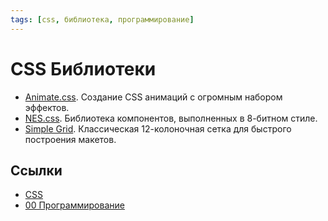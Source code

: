 ```yaml
---
tags: [css, библиотека, программирование]
---
```

# CSS Библиотеки

- [Animate.css](https://daneden.github.io/animate.css/). Создание CSS анимаций с огромным набором эффектов.
- [NES.css](https://nostalgic-css.github.io/NES.css/). Библиотека компонентов, выполненных в 8-битном стиле.
- [Simple Grid](http://simplegrid.io/). Классическая 12-колоночная сетка для быстрого построения макетов.

## Ссылки

* [CSS](CSS.md)
* [00 Программирование](00%20%D0%9F%D1%80%D0%BE%D0%B3%D1%80%D0%B0%D0%BC%D0%BC%D0%B8%D1%80%D0%BE%D0%B2%D0%B0%D0%BD%D0%B8%D0%B5.md)